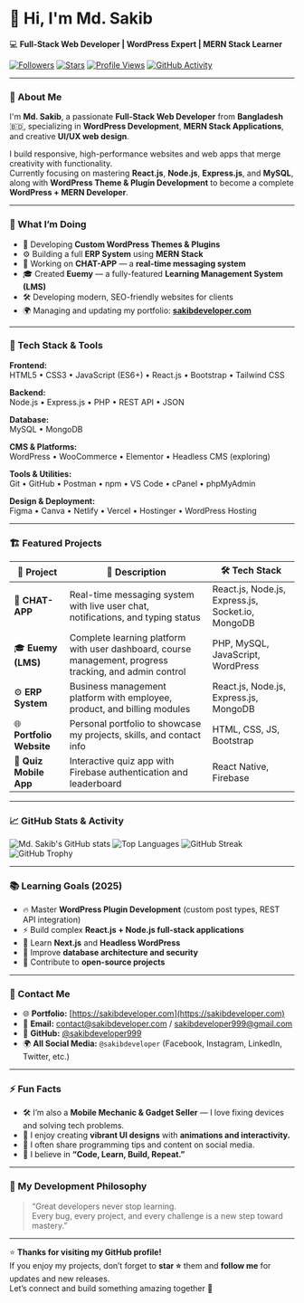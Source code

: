 <!-- GitHub Profile README for Md. Sakib -->
# 👋 Hi, I'm **Md. Sakib**  
💻 **Full-Stack Web Developer | WordPress Expert | MERN Stack Learner**

[![Followers](https://img.shields.io/github/followers/sakibdeveloper999?style=social)](https://github.com/sakibdeveloper999)
[![Stars](https://img.shields.io/github/stars/sakibdeveloper999?style=social)](https://github.com/sakibdeveloper999)
[![Profile Views](https://komarev.com/ghpvc/?username=sakibdeveloper999&color=blueviolet)](https://github.com/sakibdeveloper999)
[![GitHub Activity](https://img.shields.io/github/last-commit/sakibdeveloper999/sakibdeveloper999)](https://github.com/sakibdeveloper999)

---

### 🌟 About Me

I'm **Md. Sakib**, a passionate **Full-Stack Web Developer** from **Bangladesh** 🇧🇩, specializing in **WordPress Development**, **MERN Stack Applications**, and creative **UI/UX web design**.  

I build responsive, high-performance websites and web apps that merge creativity with functionality.  
Currently focusing on mastering **React.js**, **Node.js**, **Express.js**, and **MySQL**, along with **WordPress Theme & Plugin Development** to become a complete **WordPress + MERN Developer**.

---

### 🚀 What I’m Doing

- 🧩 Developing **Custom WordPress Themes & Plugins**
- ⚙️ Building a full **ERP System** using **MERN Stack**
- 💬 Working on **CHAT-APP** — a **real-time messaging system**
- 🎓 Created **Euemy** — a fully-featured **Learning Management System (LMS)**
- 🛠️ Developing modern, SEO-friendly websites for clients
- 🌍 Managing and updating my portfolio: **[sakibdeveloper.com](https://sakibdeveloper.com)**

---

### 🧠 Tech Stack & Tools

**Frontend:**  
HTML5 • CSS3 • JavaScript (ES6+) • React.js • Bootstrap • Tailwind CSS  

**Backend:**  
Node.js • Express.js • PHP • REST API • JSON  

**Database:**  
MySQL • MongoDB  

**CMS & Platforms:**  
WordPress • WooCommerce • Elementor • Headless CMS (exploring)  

**Tools & Utilities:**  
Git • GitHub • Postman • npm • VS Code • cPanel • phpMyAdmin  

**Design & Deployment:**  
Figma • Canva • Netlify • Vercel • Hostinger • WordPress Hosting  

---

### 🏗️ Featured Projects

| 🧩 Project | 📝 Description | 🛠️ Tech Stack |
|-------------|----------------|----------------|
| 💬 **CHAT-APP** | Real-time messaging system with live user chat, notifications, and typing status | React.js, Node.js, Express.js, Socket.io, MongoDB |
| 🎓 **Euemy (LMS)** | Complete learning platform with user dashboard, course management, progress tracking, and admin control | PHP, MySQL, JavaScript, WordPress |
| ⚙️ **ERP System** | Business management platform with employee, product, and billing modules | React.js, Node.js, Express.js, MongoDB |
| 🌐 **Portfolio Website** | Personal portfolio to showcase my projects, skills, and contact info | HTML, CSS, JS, Bootstrap |
| 🧠 **Quiz Mobile App** | Interactive quiz app with Firebase authentication and leaderboard | React Native, Firebase |

---

### 📈 GitHub Stats & Activity

![Md. Sakib's GitHub stats](https://github-readme-stats.vercel.app/api?username=sakibdeveloper999&show_icons=true&theme=tokyonight)
![Top Languages](https://github-readme-stats.vercel.app/api/top-langs/?username=sakibdeveloper999&layout=compact&theme=tokyonight)
![GitHub Streak](https://github-readme-streak-stats.herokuapp.com/?user=sakibdeveloper999&theme=tokyonight)
![GitHub Trophy](https://github-profile-trophy.vercel.app/?username=sakibdeveloper999&theme=tokyonight&no-frame=true&row=1)

---

### 📚 Learning Goals (2025)

- 🔥 Master **WordPress Plugin Development** (custom post types, REST API integration)  
- ⚡ Build complex **React.js + Node.js full-stack applications**  
- 🚀 Learn **Next.js** and **Headless WordPress**  
- 🧩 Improve **database architecture and security**  
- 🌱 Contribute to **open-source projects**  

---

### 💬 Contact Me

- 🌐 **Portfolio:** [https://sakibdeveloper.com](https://sakibdeveloper.com)  
- 📧 **Email:** [contact@sakibdeveloper.com](mailto:contact@sakibdeveloper.com) / [sakibdeveloper999@gmail.com](mailto:sakibdeveloper999@gmail.com)  
- 💼 **GitHub:** [@sakibdeveloper999](https://github.com/sakibdeveloper999)  
- 🌍 **All Social Media:** `@sakibdeveloper` (Facebook, Instagram, LinkedIn, Twitter, etc.)  

---

### ⚡ Fun Facts

- 🛠️ I’m also a **Mobile Mechanic & Gadget Seller** — I love fixing devices and solving tech problems.  
- 🎨 I enjoy creating **vibrant UI designs** with **animations and interactivity.**  
- 💬 I often share programming tips and content on social media.  
- 🌱 I believe in **“Code, Learn, Build, Repeat.”**

---

### 🧠 My Development Philosophy

> “Great developers never stop learning.  
> Every bug, every project, and every challenge is a new step toward mastery.”

---

⭐ **Thanks for visiting my GitHub profile!**  
If you enjoy my projects, don’t forget to **star ⭐** them and **follow me** for updates and new releases.  
Let’s connect and build something amazing together 🚀
